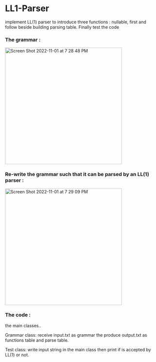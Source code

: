 # LL1-Parser
implement LL(1) parser to introduce three functions : nullable, first and follow beside building parsing table. Finally test the code 

### The grammar :
<img width="384" alt="Screen Shot 2022-11-01 at 7 28 48 PM" src="https://user-images.githubusercontent.com/68879499/199285634-693129a0-d4a2-4e3c-8341-24668a951e6c.png">


### Re-write the grammar such that it can be parsed by an LL(1) parser :
<img width="384" alt="Screen Shot 2022-11-01 at 7 29 09 PM" src="https://user-images.githubusercontent.com/68879499/199285703-3f199c12-dd87-4bf0-b4d5-9df5cd6900f8.png">

### The code :
the main classes..

Grammar class: receive input.txt as grammar the produce output.txt as functions table and parse table.

Test class: write input string in the main class then print if is accepted by LL(1) or not.
